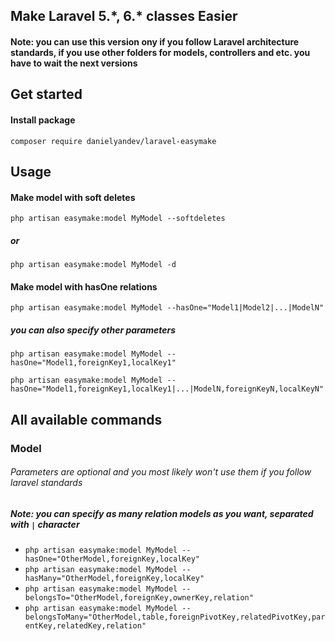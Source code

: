 ## Make Laravel 5.\*, 6.\* classes Easier

#### Note: you can use this version ony if you follow Laravel architecture standards, if you use other folders for models, controllers and etc. you have to wait the next versions 

## Get started

#### Install package
`composer require danielyandev/laravel-easymake`

## Usage

#### Make model with soft deletes
`php artisan easymake:model MyModel --softdeletes`

##### or
`php artisan easymake:model MyModel -d`

#### Make model with hasOne relations
`php artisan easymake:model MyModel --hasOne="Model1|Model2|...|ModelN"`

##### you can also specify other parameters
`php artisan easymake:model MyModel --hasOne="Model1,foreignKey1,localKey1"`

`php artisan easymake:model MyModel --hasOne="Model1,foreignKey1,localKey1|...|ModelN,foreignKeyN,localKeyN"`

## All available commands

### Model
###### Parameters are optional and you most likely won't use them if you follow laravel standards
##### Note: you can specify as many  relation models as you want, separated with `|` character
- `php artisan easymake:model MyModel --hasOne="OtherModel,foreignKey,localKey"`
- `php artisan easymake:model MyModel --hasMany="OtherModel,foreignKey,localKey"`
- `php artisan easymake:model MyModel --belongsTo="OtherModel,foreignKey,ownerKey,relation"`
- `php artisan easymake:model MyModel --belongsToMany="OtherModel,table,foreignPivotKey,relatedPivotKey,parentKey,relatedKey,relation"`

